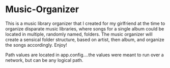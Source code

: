 # Music-Organizer
This is a music library organizer that I created for my girlfriend at the time to organize disparate music libraries, where songs for a single album could be located in multiple, randomly named, folders. The music organizer will create a sensical folder structure, based on artist, then album, and organize the songs accordingly. Enjoy!

Path values are located in app.config....the values were meant to run over a network, but can be any logical path.
